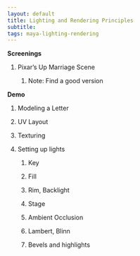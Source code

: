 ```yaml
---
layout: default
title: Lighting and Rendering Principles
subtitle:
tags: maya-lighting-rendering
---
```


**Screenings**

1. Pixar’s Up Marriage Scene

    1. Note: Find a good version

**Demo**

1. Modeling a Letter

2. UV Layout

3. Texturing

4. Setting up lights

    1. Key

    2. Fill

    3. Rim, Backlight

    4. Stage

    5. Ambient Occlusion

    6. Lambert, Blinn

    7. Bevels and highlights

